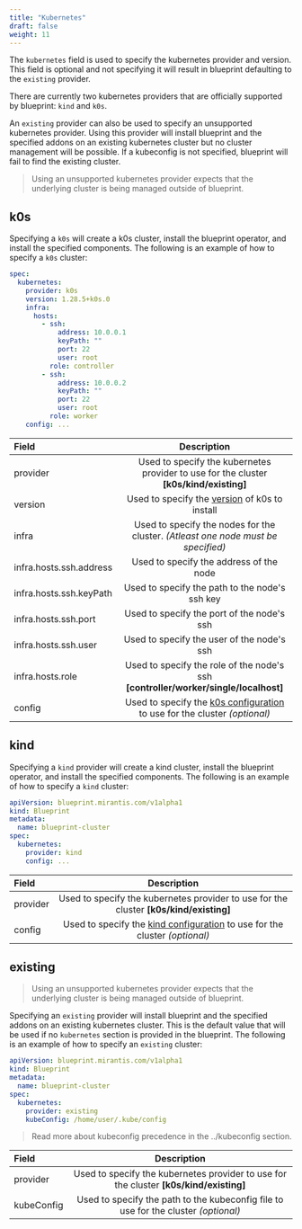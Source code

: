 ```yaml
---
title: "Kubernetes"
draft: false
weight: 11
---
```


The `kubernetes` field is used to specify the kubernetes provider and version. This field is optional and not specifying it will result in blueprint defaulting to the `existing` provider.

There are currently two kubernetes providers that are officially supported by blueprint: `kind` and `k0s`.

An `existing` provider can also be used to specify an unsupported kubernetes provider. Using this provider will install blueprint and the specified addons on an existing kubernetes cluster but no cluster management will be possible. If a kubeconfig is not specified, blueprint will fail to find the existing cluster.

> Using an unsupported kubernetes provider expects that the underlying cluster is being managed outside of blueprint.

## k0s

Specifying a `k0s` will create a k0s cluster, install the blueprint operator, and install the specified components. The following is an example of how to specify a `k0s` cluster:

```yaml
spec:
  kubernetes:
    provider: k0s
    version: 1.28.5+k0s.0
    infra:
      hosts:
        - ssh:
            address: 10.0.0.1
            keyPath: ""
            port: 22
            user: root
          role: controller
        - ssh:
            address: 10.0.0.2
            keyPath: ""
            port: 22
            user: root
          role: worker
    config: ...
```

| Field                   |                                                                            Description                                                                            |
| :---------------------- | :---------------------------------------------------------------------------------------------------------------------------------------------------------------: |
| provider                |                                      Used to specify the kubernetes provider to use for the cluster **[k0s/kind/existing]**                                       |
| version                 |                                    Used to specify the [version](https://github.com/k0sproject/k0s/releases) of k0s to install                                    |
| infra                   |                                         Used to specify the nodes for the cluster. _(Atleast one node must be specified)_                                         |
| infra.hosts.ssh.address |                                                              Used to specify the address of the node                                                              |
| infra.hosts.ssh.keyPath |                                                          Used to specify the path to the node's ssh key                                                           |
| infra.hosts.ssh.port    |                                                            Used to specify the port of the node's ssh                                                             |
| infra.hosts.ssh.user    |                                                            Used to specify the user of the node's ssh                                                             |
| infra.hosts.role        |                                        Used to specify the role of the node's ssh **[controller/worker/single/localhost]**                                        |
| config                  | Used to specify the [k0s configuration](https://docs.k0sproject.io/v1.23.6+k0s.2/configuration/#configuration-file-reference) to use for the cluster _(optional)_ |

## kind

Specifying a `kind` provider will create a kind cluster, install the blueprint operator, and install the specified components. The following is an example of how to specify a `kind` cluster:

```yaml
apiVersion: blueprint.mirantis.com/v1alpha1
kind: Blueprint
metadata:
  name: blueprint-cluster
spec:
  kubernetes:
    provider: kind
    config: ...
```

| Field    |                                                                  Description                                                                   |
| :------- | :--------------------------------------------------------------------------------------------------------------------------------------------: |
| provider |                             Used to specify the kubernetes provider to use for the cluster **[k0s/kind/existing]**                             |
| config   | Used to specify the [kind configuration](https://kind.sigs.k8s.io/docs/user/configuration/#runtime-config) to use for the cluster _(optional)_ |

## existing

> Using an unsupported kubernetes provider expects that the underlying cluster is being managed outside of blueprint.

Specifying an `existing` provider will install blueprint and the specified addons on an existing kubernetes cluster. This is the default value that will be used if no `kubernetes` section is provided in the blueprint. The following is an example of how to specify an `existing` cluster:

```yaml
apiVersion: blueprint.mirantis.com/v1alpha1
kind: Blueprint
metadata:
  name: blueprint-cluster
spec:
  kubernetes:
    provider: existing
    kubeConfig: /home/user/.kube/config
```

> Read more about kubeconfig precedence in the ../kubeconfig section.

| Field      |                                      Description                                       |
| :--------- | :------------------------------------------------------------------------------------: |
| provider   | Used to specify the kubernetes provider to use for the cluster **[k0s/kind/existing]** |
| kubeConfig |  Used to specify the path to the kubeconfig file to use for the cluster _(optional)_   |
